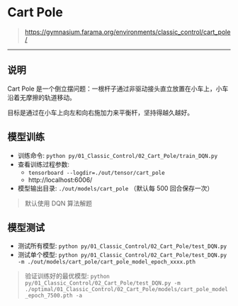 # Cart Pole

> https://gymnasium.farama.org/environments/classic_control/cart_pole/

------

## 说明

Cart Pole 是一个倒立摆问题：一根杆子通过非驱动接头直立放置在小车上，小车沿着无摩擦的轨道移动。

目标是通过在小车上向左和向右施加力来平衡杆，坚持得越久越好。

## 模型训练

- 训练命令: `python py/01_Classic_Control/02_Cart_Pole/train_DQN.py`
- 查看训练过程参数: 
    - `tensorboard --logdir=./out/tensor/cart_pole`
    - http://localhost:6006/
- 模型输出目录: `./out/models/cart_pole` （默认每 500 回合保存一次）

> 默认使用 DQN 算法解题


## 模型测试

- 测试所有模型: `python py/01_Classic_Control/02_Cart_Pole/test_DQN.py`
- 测试单个模型: `python py/01_Classic_Control/02_Cart_Pole/test_DQN.py -m ./out/models/cart_pole/cart_pole_model_epoch_xxxx.pth`


> 验证训练好的最优模型: `python py/01_Classic_Control/02_Cart_Pole/test_DQN.py -m ./optimal/01_Classic_Control/02_Cart_Pole/models/cart_pole_model_epoch_7500.pth -a`
